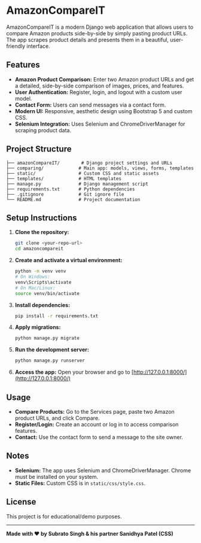 # AmazonCompareIT

AmazonCompareIT is a modern Django web application that allows users to compare Amazon products side-by-side by simply pasting product URLs. The app scrapes product details and presents them in a beautiful, user-friendly interface.

## Features
- **Amazon Product Comparison:** Enter two Amazon product URLs and get a detailed, side-by-side comparison of images, prices, and features.
- **User Authentication:** Register, login, and logout with a custom user model.
- **Contact Form:** Users can send messages via a contact form.
- **Modern UI:** Responsive, aesthetic design using Bootstrap 5 and custom CSS.
- **Selenium Integration:** Uses Selenium and ChromeDriverManager for scraping product data.

## Project Structure
```
├── amazonCompareIT/        # Django project settings and URLs
├── comparing/             # Main app: models, views, forms, templates
├── static/                # Custom CSS and static assets
├── templates/             # HTML templates
├── manage.py              # Django management script
├── requirements.txt       # Python dependencies
├── .gitignore             # Git ignore file
└── README.md              # Project documentation
```

## Setup Instructions
1. **Clone the repository:**
   ```bash
   git clone <your-repo-url>
   cd amazoncompareit
   ```
2. **Create and activate a virtual environment:**
   ```bash
   python -m venv venv
   # On Windows:
   venv\Scripts\activate
   # On Mac/Linux:
   source venv/bin/activate
   ```
3. **Install dependencies:**
   ```bash
   pip install -r requirements.txt
   ```
4. **Apply migrations:**
   ```bash
   python manage.py migrate
   ```
5. **Run the development server:**
   ```bash
   python manage.py runserver
   ```
6. **Access the app:**
   Open your browser and go to [http://127.0.0.1:8000/](http://127.0.0.1:8000/)

## Usage
- **Compare Products:** Go to the Services page, paste two Amazon product URLs, and click Compare.
- **Register/Login:** Create an account or log in to access comparison features.
- **Contact:** Use the contact form to send a message to the site owner.

## Notes
- **Selenium:** The app uses Selenium and ChromeDriverManager. Chrome must be installed on your system.
- **Static Files:** Custom CSS is in `static/css/style.css`.

## License
This project is for educational/demo purposes.

---
**Made with ❤️ by Subrato Singh & his partner Sanidhya Patel (CSS)** 